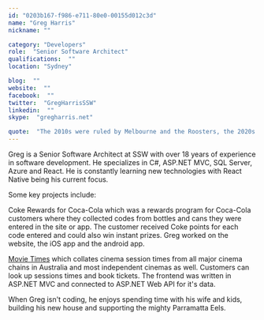 ```yaml
---
id: "0203b167-f986-e711-80e0-00155d012c3d"
name: "Greg Harris"
nickname: ""

category: "Developers"
role:  "Senior Software Architect"
qualifications:  ""
location: "Sydney"

blog:  ""
website:  ""
facebook:  ""
twitter:  "GregHarrisSSW"
linkedin:  ""
skype:  "gregharris.net"

quote:  "The 2010s were ruled by Melbourne and the Roosters, the 2020s will be Parramatta’s decade of dominance."
---
```


Greg is a Senior Software Architect at SSW with over 18 years of experience in software development. He specializes in C#, ASP.NET MVC, SQL Server, Azure and React. He is constantly learning new technologies with React Native being his current focus.

Some key projects include:  

Coke Rewards for Coca-Cola which was a rewards program for Coca-Cola customers where they collected codes from bottles and cans they were entered in the site or app. The customer received Coke points for each code entered and could also win instant prizes. Greg worked on the website, the iOS app and the android app.

[Movie Times](https://www.movietimes.com.au/) which collates cinema session times from all major cinema chains in Australia and most independent cinemas as well. Customers can look up sessions times and book tickets. The frontend was written in ASP.NET MVC and connected to ASP.NET Web API for it's data.   

When Greg isn't coding, he enjoys spending time with his wife and kids, building his new house and supporting the mighty Parramatta Eels.  
